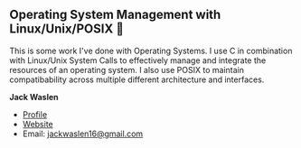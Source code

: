  ## Operating System Management with Linux/Unix/POSIX 🚀 ##
This is some work I've done with Operating Systems. I use C in combination with Linux/Unix System Calls to effectively manage and integrate the resources of an operating system. I also use POSIX to maintain compatibability across multiple different architecture and interfaces.

**Jack Waslen**

- [Profile](https://github.com/jackwaslen "Jack Waslen")
- [Website](https://www.linkedin.com/in/jack-waslen-4ab873223/ "Welcome")
- Email: jackwaslen16@gmail.com 

